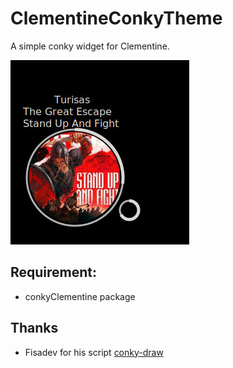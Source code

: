 # ClementineConkyTheme
A simple conky widget for Clementine.


![](images/conkyrc1.jpg)

## Requirement:
* conkyClementine package


## Thanks
* Fisadev for his script [conky-draw][fisadevLink]


[fisadevLink]: https://github.com/fisadev/conky-draw
